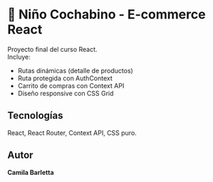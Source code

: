# 🧸 Niño Cochabino - E-commerce React

Proyecto final del curso React.  
Incluye:
- Rutas dinámicas (detalle de productos)
- Ruta protegida con AuthContext
- Carrito de compras con Context API
- Diseño responsive con CSS Grid

##  Tecnologías
React, React Router, Context API, CSS puro.

## Autor
**Camila Barletta**
